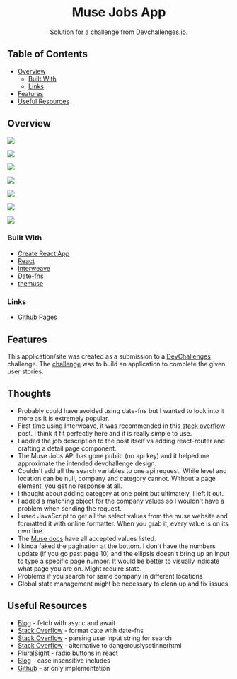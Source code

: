 <h1 align="center">Muse Jobs App</h1>

<div align="center">
   Solution for a challenge from  <a href="https://devchallenges.io/challenges/TtUjDt19eIHxNQ4n5jps" target="_blank">Devchallenges.io</a>.
</div>

## Table of Contents

- [Overview](#overview)
  - [Built With](#built-with)
  - [Links](#links)
- [Features](#features)
- [Useful Resources](#useful-resources)

## Overview

![](muse-jobs-homepage.png)

![](muse-jobs-job-details.png)

![](muse-jobs-level-filter.png)

![](muse-jobs-level-and-location-search.png)

![](muse-jobs-company-search.png)

![](muse-jobs-pagination.png)

![](muse-jobs-mobile.png)

### Built With

- [Create React App](https://github.com/facebook/create-react-app)
- [React](https://reactjs.org/)
- [Interweave](https://interweave.dev/)
- [Date-fns](https://date-fns.org/)
- [themuse](https://www.themuse.com/developers/api/v2)

### Links 

- [Github Pages](https://jdegand.github.io/muse-jobs-app)

## Features

This application/site was created as a submission to a [DevChallenges](https://devchallenges.io/challenges) challenge. The [challenge](https://devchallenges.io/challenges/TtUjDt19eIHxNQ4n5jps) was to build an application to complete the given user stories.

## Thoughts

- Probably could have avoided using date-fns but I wanted to look into it more as it is extremely popular.
- First time using Interweave, it was recommended in this [stack overflow](https://stackoverflow.com/questions/29044518/safe-alternative-to-dangerouslysetinnerhtml) post.  I think it fit perfectly here and it is really simple to use.  
- I added the job description to the post itself vs adding react-router and crafting a detail page component.
- The Muse Jobs API has gone public (no api key) and it helped me approximate the intended devchallenge design. 
- Couldn't add all the search variables to one api request.  While level and location can be null, company and category cannot.  Without a page element, you get no response at all.  
- I thought about adding category at one point but ultimately, I left it out.
- I added a matching object for the company values so I wouldn't have a problem when sending the request.  
- I used JavaScript to get all the select values from the muse website and formatted it with online formatter.  When you grab it, every value is on its own line.
- The [Muse docs](https://www.themuse.com/developers/api/v2) have all accepted values listed.  
- I kinda faked the pagination at the bottom.  I don't have the numbers update (if you go past page 10) and the ellipsis doesn't bring up an input to type a specific page number.  It would be better to visually indicate what page you are on.  Might require state.  
- Problems if you search for same company in different locations 
- Global state management might be necessary to clean up and fix issues.  

## Useful Resources

- [Blog](https://dmitripavlutin.com/javascript-fetch-async-await/) - fetch with async and await
- [Stack Overflow](https://stackoverflow.com/questions/64362242/how-to-format-date-with-date-fns) - format date with date-fns
- [Stack Overflow](https://stackoverflow.com/questions/41691386/parsing-single-user-input-string-for-advanced-search-criteria) - parsing user input string for search
- [Stack Overflow](https://stackoverflow.com/questions/29044518/safe-alternative-to-dangerouslysetinnerhtml) - alternative to dangerouslysetinnerhtml
- [PluralSight](https://www.pluralsight.com/guides/how-to-use-radio-buttons-in-reactjs) - radio buttons in react
- [Blog](https://bobbyhadz.com/blog/javascript-includes-case-insensitive) - case insensitive includes
- [Github](https://gist.github.com/ffoodd/000b59f431e3e64e4ce1a24d5bb36034) - sr only implementation
